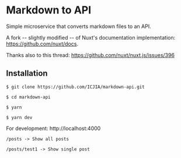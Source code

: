 # Markdown to API

Simple microservice that converts markdown files to an API.

A fork -- slightly modified -- of Nuxt's documentation implementation: https://github.com/nuxt/docs.

Thanks also to this thread: https://github.com/nuxt/nuxt.js/issues/396

## Installation

```
$ git clone https://github.com/ICJIA/markdown-api.git

$ cd markdown-api

$ yarn

$ yarn dev
```

For development: http://localhost:4000

```
/posts -> Show all posts

/posts/test1 -> Show single post
```
